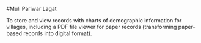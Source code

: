 #Muli Pariwar Lagat

To store and view records with charts of demographic information for villages, including a PDF file viewer for paper records (transforming paper-based records into digital format).
